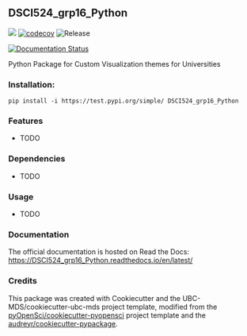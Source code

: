 ## DSCI524_grp16_Python 

![](https://github.com/vermashivam679/DSCI524_grp16_Python/workflows/build/badge.svg) [![codecov](https://codecov.io/gh/vermashivam679/foocat/branch/master/graph/badge.svg)](https://codecov.io/gh/vermashivam679/DSCI524_grp16_Python) ![Release](https://github.com/vermashivam679/DSCI524_grp16_Python/workflows/Release/badge.svg)

[![Documentation Status](https://readthedocs.org/projects/DSCI524_grp16_Python/badge/?version=latest)](https://DSCI524_grp16_Python.readthedocs.io/en/latest/?badge=latest)

Python Package for Custom Visualization themes for Universities

### Installation:

```
pip install -i https://test.pypi.org/simple/ DSCI524_grp16_Python
```

### Features
- TODO

### Dependencies

- TODO

### Usage

- TODO

### Documentation
The official documentation is hosted on Read the Docs: <https://DSCI524_grp16_Python.readthedocs.io/en/latest/>

### Credits
This package was created with Cookiecutter and the UBC-MDS/cookiecutter-ubc-mds project template, modified from the [pyOpenSci/cookiecutter-pyopensci](https://github.com/pyOpenSci/cookiecutter-pyopensci) project template and the [audreyr/cookiecutter-pypackage](https://github.com/audreyr/cookiecutter-pypackage).
